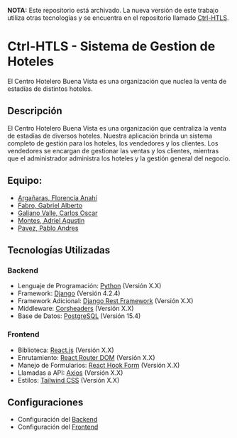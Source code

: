 **NOTA:** Este repositorio está archivado. La nueva versión de este trabajo utiliza otras tecnologías y se encuentra en el repositorio llamado [Ctrl-HTLS](https://github.com/UNPSJB/Ctrl-HTLS).

# Ctrl-HTLS - Sistema de Gestion de Hoteles

El Centro Hotelero Buena Vista es una organización que nuclea la venta de estadías de distintos hoteles.

## Descripción

El Centro Hotelero Buena Vista es una organización que centraliza la venta de estadías de diversos hoteles. Nuestra aplicación brinda un sistema completo de gestión para los hoteles, los vendedores y los clientes. Los vendedores se encargan de gestionar las ventas y los clientes, mientras que el administrador administra los hoteles y la gestión general del negocio.

## Equipo:

- [Argañaras, Florencia Anahí](https://github.com/FlorArg)
- [Fabro, Gabriel Alberto](https://github.com/GabrielFabro)
- [Galiano Valle, Carlos Oscar](https://github.com/Cachi1997)
- [Montes, Adriel Agustin](https://github.com/Adriel-M-A)
- [Pavez, Pablo Andres](https://github.com/pablopavez)

## Tecnologías Utilizadas

### Backend

- Lenguaje de Programación: [Python](https://www.python.org/) (Versión X.X)
- Framework: [Django](https://www.djangoproject.com/) (Versión 4.2.4)
- Framework Adicional: [Django Rest Framework](https://www.django-rest-framework.org/) (Versión X.X)
- Middleware: [Corsheaders](https://github.com/adamchainz/django-cors-headers) (Versión X.X)
- Base de Datos: [PostgreSQL](https://www.postgresql.org/docs/15/index.html) (Versión 15.4)

### Frontend

- Biblioteca: [React.js](https://es.react.dev/) (Versión X.X)
- Enrutamiento: [React Router DOM](https://reactrouter.com/en/main) (Versión X.X)
- Manejo de Formularios: [React Hook Form](https://react-hook-form.com/) (Versión X.X)
- Llamadas a API: [Axios](https://axios-http.com/) (Versión X.X)
- Estilos: [Tailwind CSS](https://tailwindcss.com/) (Versión X.X)

## Configuraciones

- Configuración del [Backend](https://github.com/UNPSJB/Ctrl-HTLS/blob/main/backend/README.md)
- Configuración del [Frontend](https://github.com/UNPSJB/Ctrl-HTLS/blob/main/frontend/README.md)
